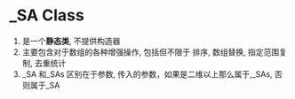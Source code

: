 # \_SA Class

1.  是一个**静态类**, 不提供构造器
2.  主要包含对于数组的各种增强操作, 包括但不限于 排序, 数组替换, 指定范围复制, 去重统计
3.  \_SA 和\_SAs 区别在于参数, 传入的参数，如果是二维以上那么属于,\_SAs, 否则属于\_SA 